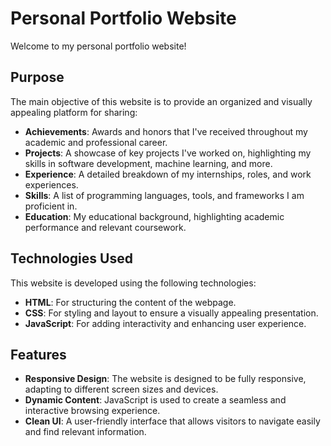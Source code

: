 # Personal Portfolio Website
Welcome to my personal portfolio website!

## Purpose
The main objective of this website is to provide an organized and visually appealing platform for sharing:
- **Achievements**: Awards and honors that I've received throughout my academic and professional career.
- **Projects**: A showcase of key projects I've worked on, highlighting my skills in software development, machine learning, and more.
- **Experience**: A detailed breakdown of my internships, roles, and work experiences.
- **Skills**: A list of programming languages, tools, and frameworks I am proficient in.
- **Education**: My educational background, highlighting academic performance and relevant coursework.

## Technologies Used
This website is developed using the following technologies:
- **HTML**: For structuring the content of the webpage.
- **CSS**: For styling and layout to ensure a visually appealing presentation.
- **JavaScript**: For adding interactivity and enhancing user experience.

## Features
- **Responsive Design**: The website is designed to be fully responsive, adapting to different screen sizes and devices.
- **Dynamic Content**: JavaScript is used to create a seamless and interactive browsing experience.
- **Clean UI**: A user-friendly interface that allows visitors to navigate easily and find relevant information.
